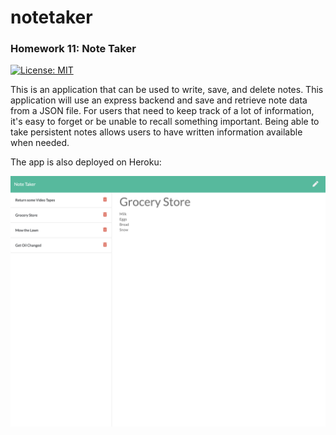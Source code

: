 # notetaker

### Homework 11: Note Taker

[![License: MIT](https://img.shields.io/badge/License-MIT-yellow.svg)](https://opensource.org/licenses/MIT)

This is an application that can be used to write, save, and delete notes. This application will use an express backend and save and retrieve note data from a JSON file. For users that need to keep track of a lot of information, it's easy to forget or be unable to recall something important. Being able to take persistent notes allows users to have written information available when needed.

The app is also deployed on Heroku: 

<img src="https://github.com/motoroboto/notetaker/blob/main/assets/screenshot.png">